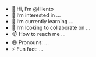 - 👋 Hi, I’m @llllento
- 👀 I’m interested in ...
- 🌱 I’m currently learning ...
- 💞️ I’m looking to collaborate on ...
- 📫 How to reach me ...
- 😄 Pronouns: ...
- ⚡ Fun fact: ...

<!---
llllento/llllento is a ✨ special ✨ repository because its `README.md` (this file) appears on your GitHub profile.
You can click the Preview link to take a look at your changes.
--->
